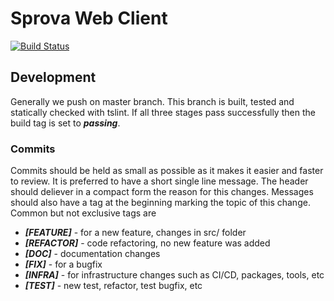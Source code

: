 # Sprova Web Client

[![Build Status](https://travis-ci.org/aldialimucaj/sprova-web-react.svg?branch=master)](https://travis-ci.org/aldialimucaj/sprova-web-react)

## Development
Generally we push on master branch. This branch is built, tested and statically checked with tslint. If all three stages pass successfully then the build tag is set to ***passing***.
### Commits
Commits should be held as small as possible as it makes it easier and faster to review. It is preferred to have a short single line message. The header should deliever in a compact form the reason for this changes. Messages should also have a tag at the beginning marking the topic of this change. Common but not exclusive tags are

* ***[FEATURE]*** - for a new feature, changes in src/ folder
* ***[REFACTOR]*** - code refactoring, no new feature was added
* ***[DOC]*** - documentation changes
* ***[FIX]*** - for a bugfix
* ***[INFRA]*** - for infrastructure changes such as CI/CD, packages, tools, etc
* ***[TEST]*** - new test, refactor, test bugfix, etc

